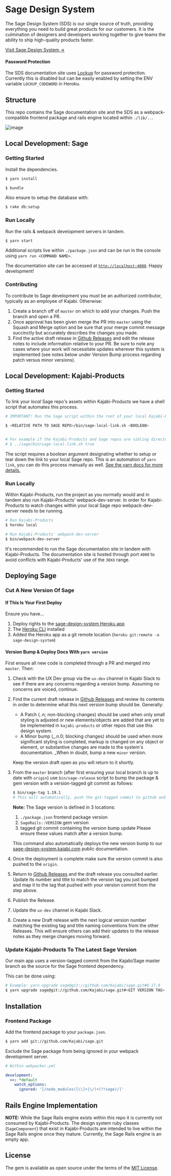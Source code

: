 # Sage Design System

The Sage Design System (SDS) is our single source of truth, providing everything you need to build great products for our customers. It is the culmination of designers and developers working together to give teams the ability to ship high-quality products faster.

[Visit Sage Design System →](https://sage-design-system.kajabi.com/)

#### Password Protection
The SDS documentation site uses [Lockup](https://github.com/gblakeman/lockup) for password protection. Currently this is disabled but can be easily enabled by setting the ENV variable `LOCKUP_CODEWORD` in Heroku.

## Structure

This repo contains the Sage documentation site and the SDS as a webpack-compatible frontend package and rails engine located within `./lib/..`.

![image](https://user-images.githubusercontent.com/565743/83690086-b0acce00-a5b5-11ea-90f5-9b8e8b0bd337.png)

## Local Development: Sage

### Getting Started

Install the dependencies.

```bash
$ yarn install
```

```bash
$ bundle
```

Also ensure to setup the database with:

```bash
$ rake db:setup
```

### Run Locally

Run the rails & webpack development servers in tandem.
```bash
$ yarn start
```

Additional scripts live within `./package.json` and can be run in the console using `yarn run <COMMAND NAME>`.

The documentation site can be accessed at [`http://localhost:4000`](http://localhost:4000/). Happy development!

### Contributing

To contribute to Sage development you must be an authorized contributor, typically as an employee of Kajabi. Otherwise:

1. Create a branch off of `master` on which to add your changes. Push the branch and open a PR.
2. Once approval has been given  merge the PR into `master` using the Squash and Merge option and be sure that your merge commit message succinctly but accurately describes the changes you made.
3. Find the active draft release in [Github Releases](https://github.com/Kajabi/sage/releases) and edit the release notes to include information relative to your PR. Be sure to note any cases where your work will necessitate updates wherever this system is implemented (see notes below under Version Bump process regarding patch versus minor versions).


## Local Development: Kajabi-Products

### Getting Started

To link your _local_ Sage repo's assets within Kajabi-Products we have a shell script that automates this process.

```bash
# IMPORTANT! Run the Sage script within the root of your local Kajabi-Products repo, not the Sage repo.

$ <RELATIVE PATH TO SAGE REPO>/bin/sage-local-link.sh <BOOLEAN>


# For example if the Kajabi-Products and Sage repos are sibling directories:
# $ ../sage/bin/sage-local-link.sh true
```

The script requires a boolean argument designating whether to setup or tear down the link to your local Sage repo. This is an automation of `yarn link`, you can do this process manually as well. [See the yarn docs for more details.](https://classic.yarnpkg.com/en/docs/cli/link/)

### Run Locally

Within Kajabi-Products, run the project as you normally would and in tandem also run Kajabi-Products' webpack-dev-server. In order for Kajabi-Products to watch changes within your local Sage repo webpack-dev-server needs to be running.
```bash
# Run Kajabi-Products
$ heroku local
```

```bash
# Run Kajabi-Products' webpack-dev-server
$ bin/webpack-dev-server
```

It's recommended to run the Sage documentation site in tandem with Kajabi-Products. The documentation site is hosted through port `4000` to avoid conflicts with Kajabi-Products' use of the `30XX` range.

## Deploying Sage

### Cut A New Version Of Sage

#### If This Is Your First Deploy

Ensure you have…

1. Deploy rights to the [sage-design-system Heroku app](https://dashboard.heroku.com/apps/sage-design-system/access)
2. The [Heroku CLI](https://devcenter.heroku.com/articles/heroku-cli#download-and-install) installed
3. Added the Heroku app as a git remote location (`heroku git:remote -a sage-design-system`)

#### Version Bump & Deploy Docs With `yarn version`

First ensure all new code is completed through a PR and merged into `master`. Then:

1. Check with the UX Dev group via the `ux-dev` channel in Kajabi Slack to see if there are any concerns regarding a version bump. Assuming no concerns are voiced, continue.
2. Find the current draft release in [Github Releases](https://github.com/Kajabi/sage/releases) and review its contents in order to determine what this next version bump should be. Generally:

    - A Patch (_._.n; non-blocking changes) should be used when only small styling is adjusted or new elements/objects are added that are yet to be implemented in `kajabi-products` or other repos that use this design system.
    - A Minor bump (_.n.0; blocking changes) should be used when more significant styling is completed, markup is changed on any object or element, or substantive changes are made to the system's documentation. _When in doubt, bump a new `minor` version.

    Keep the version draft open as you will return to it shortly.

3. From the `master` branch (after first ensuring your local branch is up to date with `origin`) use `bin/sage-release` script to bump the package & gem version with a version-tagged git commit as follows:

    ```bash
    $ bin/sage-tag 1.19.1
    # This will automatically, push the git-tagged commit to github and deploy to Heroku
    ```

    **Note:** The Sage version is defined in 3 locations:
      1. `./package.json` frontend package version
      2. `SageRails::VERSION` gem version
      3. tagged git commit containing the version bump update
    Please ensure these values match after a version bump.

    This command also automatically deploys the new version bump to our [sage-design-system.kajabi.com](https://sage-design-system.kajabi.com/) public documentation.

4. Once the deployment is complete make sure the version commit is also pushed to the `origin`.
5. Return to [Github Releases](https://github.com/Kajabi/sage/releases) and the draft release you consulted earlier. Update its number and title to match the version tag you just bumped and map it to the tag that pushed with your version commit from the step above.
6. Publish the Release.
7. Update the `ux-dev` channel in Kajabi Slack.
8. Create a new Draft release with the next logical version number matching the existing tag and title naming conventions from the other Releases. This will ensure others can add their updates to the release notes as they merge changes moving forward.

### Update Kajabi-Products To The Latest Sage Version
Our main app uses a version-tagged commit from the Kajabi/Sage master branch as the source for the Sage frontend dependency.

This can be done using:
```bash
# Example: yarn upgrade sage@git://github.com/Kajabi/sage.git#0.17.0
$ yarn upgrade sage@git://github.com/Kajabi/sage.git#<GIT VERSION TAG>
```

## Installation
### Frontend Package
Add the frontend package to your `package.json`.
```bash
$ yarn add git://github.com/Kajabi/sage.git
```

Exclude the Sage package from being ignored in your webpack development server.
```yml
# Within webpacker.yml

development:
  <<: *default
    watch_options:
      ignored: '[/node_modules([\\]+|\/)+(?!sage)/]'

```

## Rails Engine Implementation
**NOTE:** While the Sage Rails engine exists within this repo it is currently not consumed by Kajabi-Products. The design system ruby classes (`SageComponent`) that exist in Kajabi-Products are intended to live within the Sage Rails engine once they mature. Currently, the Sage Rails engine is an empty app.


## License

The gem is available as open source under the terms of the [MIT License](https://opensource.org/licenses/MIT).
